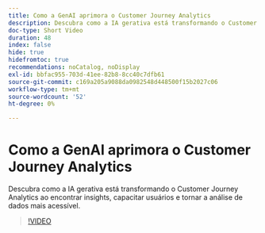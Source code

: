 ```yaml
---
title: Como a GenAI aprimora o Customer Journey Analytics
description: Descubra como a IA gerativa está transformando o Customer Journey Analytics ao encontrar insights, capacitar usuários e tornar a análise de dados mais acessível.
doc-type: Short Video
duration: 48
index: false
hide: true
hidefromtoc: true
recommendations: noCatalog, noDisplay
exl-id: bbfac955-703d-41ee-82b8-8cc40c7dfb61
source-git-commit: c169a205a9088da0982548d448500f15b2027c06
workflow-type: tm+mt
source-wordcount: '52'
ht-degree: 0%

---
```


# Como a GenAI aprimora o Customer Journey Analytics

Descubra como a IA gerativa está transformando o Customer Journey Analytics ao encontrar insights, capacitar usuários e tornar a análise de dados mais acessível.

<!-- 62_S106_3442453_47_how-genai-enhances-customer-journey-analytics -->
>[!VIDEO](https://video.tv.adobe.com/v/3459994/?learn=on&enablevpops=true&captions=por_br)

